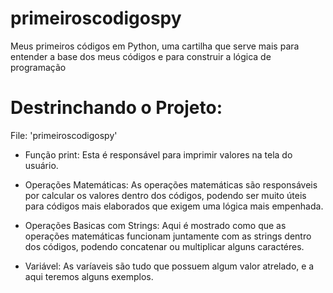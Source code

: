 # primeiroscodigospy
Meus primeiros códigos em Python, uma cartilha que serve mais para entender a base dos meus códigos e para construir a lógica de programação

# Destrinchando o Projeto:

File: 'primeiroscodigospy'
  - Função print: 
    Esta é responsável para imprimir valores na tela do usuário.
    
  - Operações Matemáticas: 
    As operações matemáticas são responsáveis por calcular os valores dentro dos códigos, podendo ser muito úteis para códigos mais elaborados que exigem uma lógica mais empenhada.

  - Operações Basicas com Strings: 
    Aqui é mostrado como que as operações matemáticas funcionam juntamente com as strings dentro dos códigos, podendo concatenar ou multiplicar alguns caractéres.

  - Variável: 
    As varíaveis são tudo que possuem algum valor atrelado, e a aqui teremos alguns exemplos.

